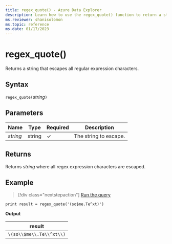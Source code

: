 ```yaml
---
title: regex_quote() - Azure Data Explorer
description: Learn how to use the regex_quote() function to return a string that escapes all regular expression characters.
ms.reviewer: shanisolomon
ms.topic: reference
ms.date: 01/17/2023
---
```

# regex_quote()

Returns a string that escapes all regular expression characters.

## Syntax

`regex_quote(`*string*`)`

## Parameters

| Name | Type | Required | Description |
|--|--|--|--|
| *string* | string | &check; | The string to escape.|

## Returns

Returns *string* where all regex expression characters are escaped.

## Example

> [!div class="nextstepaction"]
> <a href="https://dataexplorer.azure.com/clusters/help/databases/Samples?query=H4sIAAAAAAAAAysoyswrUShKLS7NKVGwBTLSUyviC0vzS1I11DWK81VyU/VCUuMqSjTVNQH+BIvaKwAAAA==" target="_blank">Run the query</a>

```kusto
print result = regex_quote('(so$me.Te^xt)')
```

**Output**

| result |
|---|
| `\(so\\$me\\.Te\\^xt\\)` |
